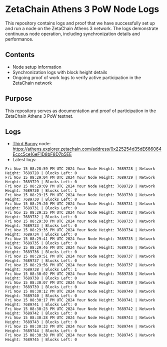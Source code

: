 # ZetaChain Athens 3 PoW Node Logs
This repository contains logs and proof that we have successfully set up and run a node on the ZetaChain Athens 3 network. The logs demonstrate continuous node operation, including synchronization details and performance.

## Contents
- Node setup information
- Synchronization logs with block height details
- Ongoing proof of work logs to verify active participation in the ZetaChain network

## Purpose
This repository serves as documentation and proof of participation in the ZetaChain Athens 3 PoW testnet.

## Logs

- [Third Bunny](https://thirdbunny.xyz/) node: https://athens.explorer.zetachain.com/address/0x225254d35dE666064Eccc5ce16eF1D8bF8D7b5EE
- Latest logs:
```
Fri Nov 15 08:28:59 PM UTC 2024 Your Node Height: 7689728 | Network Height: 7689728 | Blocks Left: 0
Fri Nov 15 08:29:04 PM UTC 2024 Your Node Height: 7689729 | Network Height: 7689729 | Blocks Left: 0
Fri Nov 15 08:29:09 PM UTC 2024 Your Node Height: 7689729 | Network Height: 7689730 | Blocks Left: 1
Fri Nov 15 08:29:15 PM UTC 2024 Your Node Height: 7689730 | Network Height: 7689730 | Blocks Left: 0
Fri Nov 15 08:29:20 PM UTC 2024 Your Node Height: 7689731 | Network Height: 7689731 | Blocks Left: 0
Fri Nov 15 08:29:25 PM UTC 2024 Your Node Height: 7689732 | Network Height: 7689732 | Blocks Left: 0
Fri Nov 15 08:29:30 PM UTC 2024 Your Node Height: 7689733 | Network Height: 7689733 | Blocks Left: 0
Fri Nov 15 08:29:35 PM UTC 2024 Your Node Height: 7689734 | Network Height: 7689734 | Blocks Left: 0
Fri Nov 15 08:29:41 PM UTC 2024 Your Node Height: 7689735 | Network Height: 7689735 | Blocks Left: 0
Fri Nov 15 08:29:46 PM UTC 2024 Your Node Height: 7689736 | Network Height: 7689736 | Blocks Left: 0
Fri Nov 15 08:29:51 PM UTC 2024 Your Node Height: 7689737 | Network Height: 7689737 | Blocks Left: 0
Fri Nov 15 08:29:56 PM UTC 2024 Your Node Height: 7689737 | Network Height: 7689738 | Blocks Left: 1
Fri Nov 15 08:30:02 PM UTC 2024 Your Node Height: 7689738 | Network Height: 7689738 | Blocks Left: 0
Fri Nov 15 08:30:07 PM UTC 2024 Your Node Height: 7689739 | Network Height: 7689739 | Blocks Left: 0
Fri Nov 15 08:30:12 PM UTC 2024 Your Node Height: 7689740 | Network Height: 7689740 | Blocks Left: 0
Fri Nov 15 08:30:17 PM UTC 2024 Your Node Height: 7689741 | Network Height: 7689741 | Blocks Left: 0
Fri Nov 15 08:30:23 PM UTC 2024 Your Node Height: 7689742 | Network Height: 7689742 | Blocks Left: 0
Fri Nov 15 08:30:28 PM UTC 2024 Your Node Height: 7689743 | Network Height: 7689743 | Blocks Left: 0
Fri Nov 15 08:30:33 PM UTC 2024 Your Node Height: 7689744 | Network Height: 7689744 | Blocks Left: 0
Fri Nov 15 08:30:38 PM UTC 2024 Your Node Height: 7689745 | Network Height: 7689745 | Blocks Left: 0
```
